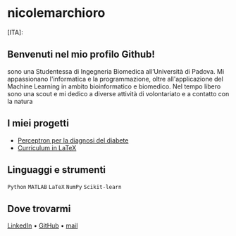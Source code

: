 # nicolemarchioro

[ITA]:
## Benvenuti nel mio profilo Github!

sono una Studentessa di Ingegneria Biomedica all’Università di Padova.
Mi appassionano l'informatica e la programmazione, oltre all'applicazione del Machine Learning in ambito bioinformatico e biomedico. 
Nel tempo libero sono una scout e mi dedico a diverse attività di volontariato e a contatto con la natura

##  I miei progetti
- [Perceptron per la diagnosi del diabete](https://github.com/nicolemar3/perceptron-diabete/blob/main/Perceptron_per_classificazione_diabete.ipynb)  
- [Curriculum in LaTeX](https://github.com/nicolemar3/CV)

## Linguaggi e strumenti
`Python`
`MATLAB`
`LaTeX` 
`NumPy` 
`Scikit-learn` 

##  Dove trovarmi
[LinkedIn](https://www.linkedin.com/in/nicole-marchioro-68a439257/) • [GitHub](https://github.com/nicolemar3) • [mail](nicole.marchioro@studenti.unipd.it)
